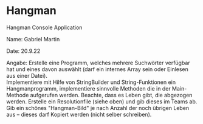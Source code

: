 # Hangman
Hangman Console Application

Name:
  Gabriel Martin
  
Date:
  20.9.22

Angabe:
  Erstelle eine Programm, welches mehrere Suchwörter verfügbar hat und eines davon auswählt (darf ein internes Array sein oder Einlesen aus einer Datei).  
  Implementiere mit Hilfe von StringBuilder und String-Funktionen ein Hangmanprogramm, implementiere sinnvolle Methoden die in der Main-Methode aufgerufen werden. Beachte, dass es Leben gibt, die abgezogen werden. Erstelle ein Resolutionfile (siehe oben) und gib dieses im Teams ab.  
  Gib ein schönes "Hangman-Bild" je nach Anzahl der noch übrigen Leben aus – dieses darf Kopiert werden (nicht selber schreiben).  
